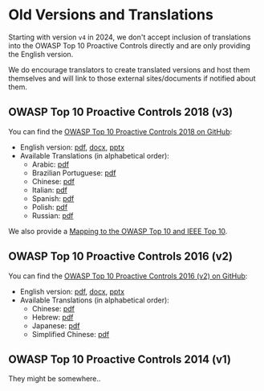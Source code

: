 # Old Versions and Translations

Starting with version `v4` in 2024, we don't accept inclusion of translations into the OWASP Top 10 Proactive Controls directly and are only providing the English version.

We do encourage translators to create translated versions and host them themselves and will link to those external sites/documents if notified about them.

## OWASP Top 10 Proactive Controls 2018 (v3)

You can find the [OWASP Top 10 Proactive Controls 2018 on GitHub](https://github.com/OWASP/www-project-proactive-controls/tree/master/v3):

- English version: [pdf](https://github.com/OWASP/www-project-proactive-controls/blob/master/v3/OWASP_Top_10_Proactive_Controls_V3.pdf), [docx](https://github.com/OWASP/www-project-proactive-controls/blob/master/v3/OWASP_Top_10_Proactive_Controls_V3.docx), [pptx](https://github.com/OWASP/www-project-proactive-controls/blob/master/v3/OWASP_Top_Ten_Proactive_Controls_v3.pptx)
- Available Translations (in alphabetical order):
  - Arabic: [pdf](https://github.com/OWASP/www-project-proactive-controls/blob/master/v3/OWASP_Top_10_Proactive_Controls_V3-AR.pdf)
  - Brazilian Portuguese: [pdf](https://github.com/OWASP/www-project-proactive-controls/blob/master/v3/OWASP_TOP_10_Proactive_Controls_2018_V3_PT-BR.pdf)
  - Chinese: [pdf](https://github.com/OWASP/www-project-proactive-controls/blob/master/v3/OWASP_Top_10_Proactive_Controls_V3_Chinese.pdf)
  - Italian: [pdf](https://github.com/OWASP/www-project-proactive-controls/blob/master/v3/OWASP_Top_10_Proactive_Controls_V3-IT.pdf)
  - Spanish: [pdf](https://github.com/OWASP/www-project-proactive-controls/blob/master/v3/OWASP_TOP_10_Proactive_Controls_2018_V3_ES-AR.pdf)
  - Polish: [pdf](https://github.com/OWASP/www-project-proactive-controls/blob/master/v3/OWASP_TOP_10_Proactive_Controls_2018_V3_PL.pdf)
  - Russian: [pdf](https://github.com/OWASP/www-project-proactive-controls/blob/master/v3/Owasp-top-10-proactive-controls-2018-russian.pdf)

We also provide a [Mapping to the OWASP Top 10 and IEEE Top 10](https://github.com/OWASP/www-project-proactive-controls/blob/master/v3/OWASP-OPC-IEEEE-OTop10-OTMobTop10-ssdf.pdf).

## OWASP Top 10 Proactive Controls 2016 (v2)

You can find the [OWASP Top 10 Proactive Controls 2016 (v2) on GitHub](https://github.com/OWASP/www-project-proactive-controls/tree/master/v2):

- English version: [pdf](https://github.com/OWASP/www-project-proactive-controls/blob/master/v2/OWASP_Top_10_Proactive_Controls_V2.pdf), [docx](https://github.com/OWASP/www-project-proactive-controls/blob/master/v2/OWASP_Top_10_Proactive_Controls_-_V2.0.docx), [pptx](https://github.com/OWASP/www-project-proactive-controls/blob/master/v2/OWASP_Top_Ten_Proactive_Controls_v2.pptx)
- Available Translations (in alphabetical order):
  - Chinese: [pdf](https://github.com/OWASP/www-project-proactive-controls/blob/master/v2/OWASPTop10ProactiveControls2016-Chinese.pdf)
  - Hebrew: [pdf](https://github.com/OWASP/www-project-proactive-controls/blob/master/v2/OWASP_Proactive_Controls_2-Hebrew.pdf)
  - Japanese: [pdf](https://github.com/OWASP/www-project-proactive-controls/blob/master/v2/OWASPTop10ProactiveControls2016-Japanese.pdf)
  - Simplified Chinese: [pdf](https://github.com/OWASP/www-project-proactive-controls/blob/master/v2/OWASPTop10ProactiveControls2016-SimplifiedChinese.pdf)

## OWASP Top 10 Proactive Controls 2014 (v1)

They might be somewhere..
